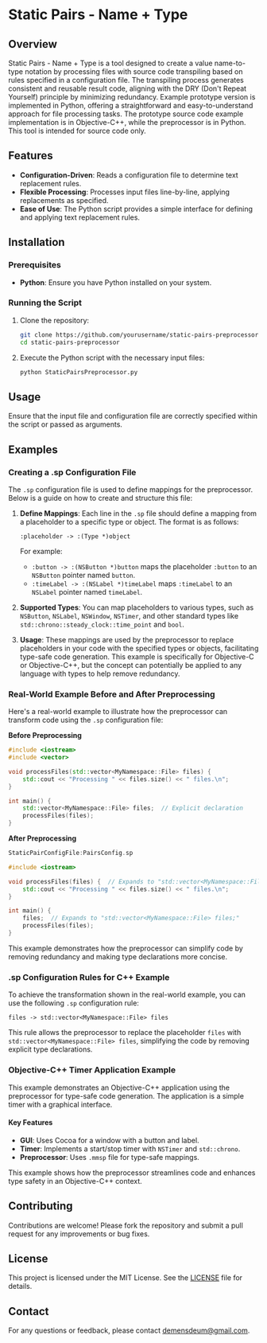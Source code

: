 # Static Pairs - Name + Type

## Overview

Static Pairs - Name + Type is a tool designed to create a value name-to-type notation by processing files with source code transpiling based on rules specified in a configuration file. The transpiling process generates consistent and reusable result code, aligning with the DRY (Don't Repeat Yourself) principle by minimizing redundancy. 
Example prototype version is implemented in Python, offering a straightforward and easy-to-understand approach for file processing tasks. The prototype source code example implementation is in Objective-C++, while the preprocessor is in Python. This tool is intended for source code only.

## Features

- **Configuration-Driven**: Reads a configuration file to determine text replacement rules.
- **Flexible Processing**: Processes input files line-by-line, applying replacements as specified.
- **Ease of Use**: The Python script provides a simple interface for defining and applying text replacement rules.

## Installation

### Prerequisites

- **Python**: Ensure you have Python installed on your system.

### Running the Script

1. Clone the repository:
   ```bash
   git clone https://github.com/yourusername/static-pairs-preprocessor.git
   cd static-pairs-preprocessor
   ```

2. Execute the Python script with the necessary input files:
   ```bash
   python StaticPairsPreprocessor.py
   ```

## Usage

Ensure that the input file and configuration file are correctly specified within the script or passed as arguments.

## Examples

### Creating a .sp Configuration File

The `.sp` configuration file is used to define mappings for the preprocessor. Below is a guide on how to create and structure this file:

1. **Define Mappings**: Each line in the `.sp` file should define a mapping from a placeholder to a specific type or object. The format is as follows:
   ```
   :placeholder -> :(Type *)object
   ```
   For example:
   - `:button -> :(NSButton *)button` maps the placeholder `:button` to an `NSButton` pointer named `button`.
   - `:timeLabel -> :(NSLabel *)timeLabel` maps `:timeLabel` to an `NSLabel` pointer named `timeLabel`.

2. **Supported Types**: You can map placeholders to various types, such as `NSButton`, `NSLabel`, `NSWindow`, `NSTimer`, and other standard types like `std::chrono::steady_clock::time_point` and `bool`.

3. **Usage**: These mappings are used by the preprocessor to replace placeholders in your code with the specified types or objects, facilitating type-safe code generation. This example is specifically for Objective-C or Objective-C++, but the concept can potentially be applied to any language with types to help remove redundancy.

### Real-World Example Before and After Preprocessing

Here's a real-world example to illustrate how the preprocessor can transform code using the `.sp` configuration file:

**Before Preprocessing**
```cpp
#include <iostream>
#include <vector>

void processFiles(std::vector<MyNamespace::File> files) {  
    std::cout << "Processing " << files.size() << " files.\n";
}

int main() {
    std::vector<MyNamespace::File> files;  // Explicit declaration
    processFiles(files);
}
```

**After Preprocessing**
```cpp
StaticPairConfigFile:PairsConfig.sp

#include <iostream>

void processFiles(files) {  // Expands to "std::vector<MyNamespace::File> files"
    std::cout << "Processing " << files.size() << " files.\n";
}

int main() {
    files;  // Expands to "std::vector<MyNamespace::File> files;"
    processFiles(files);
}
```

This example demonstrates how the preprocessor can simplify code by removing redundancy and making type declarations more concise.

### .sp Configuration Rules for C++ Example

To achieve the transformation shown in the real-world example, you can use the following `.sp` configuration rule:

```plaintext
files -> std::vector<MyNamespace::File> files
```

This rule allows the preprocessor to replace the placeholder `files` with `std::vector<MyNamespace::File> files`, simplifying the code by removing explicit type declarations.

### Objective-C++ Timer Application Example

This example demonstrates an Objective-C++ application using the preprocessor for type-safe code generation. The application is a simple timer with a graphical interface.

#### Key Features

- **GUI**: Uses Cocoa for a window with a button and label.
- **Timer**: Implements a start/stop timer with `NSTimer` and `std::chrono`.
- **Preprocessor**: Uses `.mmsp` file for type-safe mappings.

This example shows how the preprocessor streamlines code and enhances type safety in an Objective-C++ context.

## Contributing

Contributions are welcome! Please fork the repository and submit a pull request for any improvements or bug fixes.

## License

This project is licensed under the MIT License. See the [LICENSE](LICENSE) file for details.

## Contact

For any questions or feedback, please contact demensdeum@gmail.com.
